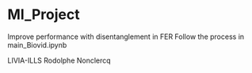 # MI_Project
Improve performance with disentanglement in FER
Follow the process in main_Biovid.ipynb



LIVIA-ILLS
Rodolphe Nonclercq
